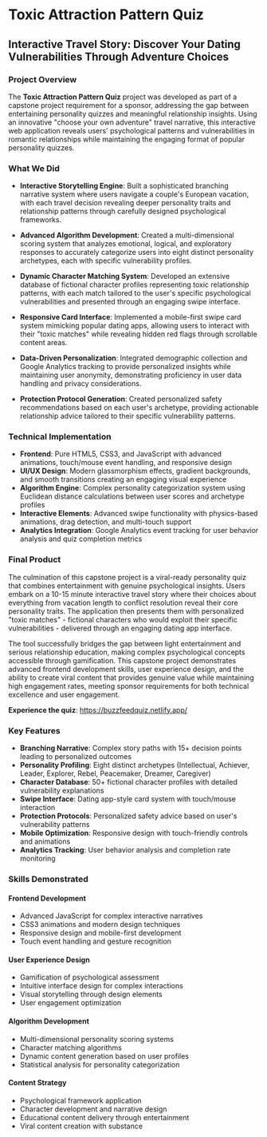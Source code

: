 # Toxic Attraction Pattern Quiz

## Interactive Travel Story: Discover Your Dating Vulnerabilities Through Adventure Choices

### Project Overview

The **Toxic Attraction Pattern Quiz** project was developed as part of a capstone project requirement for a sponsor, addressing the gap between entertaining personality quizzes and meaningful relationship insights. Using an innovative "choose your own adventure" travel narrative, this interactive web application reveals users' psychological patterns and vulnerabilities in romantic relationships while maintaining the engaging format of popular personality quizzes.

### What We Did

- **Interactive Storytelling Engine**: Built a sophisticated branching narrative system where users navigate a couple's European vacation, with each travel decision revealing deeper personality traits and relationship patterns through carefully designed psychological frameworks.

- **Advanced Algorithm Development**: Created a multi-dimensional scoring system that analyzes emotional, logical, and exploratory responses to accurately categorize users into eight distinct personality archetypes, each with specific vulnerability profiles.

- **Dynamic Character Matching System**: Developed an extensive database of fictional character profiles representing toxic relationship patterns, with each match tailored to the user's specific psychological vulnerabilities and presented through an engaging swipe interface.

- **Responsive Card Interface**: Implemented a mobile-first swipe card system mimicking popular dating apps, allowing users to interact with their "toxic matches" while revealing hidden red flags through scrollable content areas.

- **Data-Driven Personalization**: Integrated demographic collection and Google Analytics tracking to provide personalized insights while maintaining user anonymity, demonstrating proficiency in user data handling and privacy considerations.

- **Protection Protocol Generation**: Created personalized safety recommendations based on each user's archetype, providing actionable relationship advice tailored to their specific vulnerability patterns.

### Technical Implementation

- **Frontend**: Pure HTML5, CSS3, and JavaScript with advanced animations, touch/mouse event handling, and responsive design
- **UI/UX Design**: Modern glassmorphism effects, gradient backgrounds, and smooth transitions creating an engaging visual experience
- **Algorithm Engine**: Complex personality categorization system using Euclidean distance calculations between user scores and archetype profiles
- **Interactive Elements**: Advanced swipe functionality with physics-based animations, drag detection, and multi-touch support
- **Analytics Integration**: Google Analytics event tracking for user behavior analysis and quiz completion metrics

### Final Product

The culmination of this capstone project is a viral-ready personality quiz that combines entertainment with genuine psychological insights. Users embark on a 10-15 minute interactive travel story where their choices about everything from vacation length to conflict resolution reveal their core personality traits. The application then presents them with personalized "toxic matches" - fictional characters who would exploit their specific vulnerabilities - delivered through an engaging dating app interface.

The tool successfully bridges the gap between light entertainment and serious relationship education, making complex psychological concepts accessible through gamification. This capstone project demonstrates advanced frontend development skills, user experience design, and the ability to create viral content that provides genuine value while maintaining high engagement rates, meeting sponsor requirements for both technical excellence and user engagement.

**Experience the quiz**: https://buzzfeedquiz.netlify.app/

### Key Features

- **Branching Narrative**: Complex story paths with 15+ decision points leading to personalized outcomes
- **Personality Profiling**: Eight distinct archetypes (Intellectual, Achiever, Leader, Explorer, Rebel, Peacemaker, Dreamer, Caregiver)
- **Character Database**: 50+ fictional character profiles with detailed vulnerability explanations
- **Swipe Interface**: Dating app-style card system with touch/mouse interaction
- **Protection Protocols**: Personalized safety advice based on user's vulnerability patterns
- **Mobile Optimization**: Responsive design with touch-friendly controls and animations
- **Analytics Tracking**: User behavior analysis and completion rate monitoring

### Skills Demonstrated

#### Frontend Development
- Advanced JavaScript for complex interactive narratives
- CSS3 animations and modern design techniques
- Responsive design and mobile-first development
- Touch event handling and gesture recognition

#### User Experience Design
- Gamification of psychological assessment
- Intuitive interface design for complex interactions
- Visual storytelling through design elements
- User engagement optimization

#### Algorithm Development
- Multi-dimensional personality scoring systems
- Character matching algorithms
- Dynamic content generation based on user profiles
- Statistical analysis for personality categorization

#### Content Strategy
- Psychological framework application
- Character development and narrative design
- Educational content delivery through entertainment
- Viral content creation with substance

